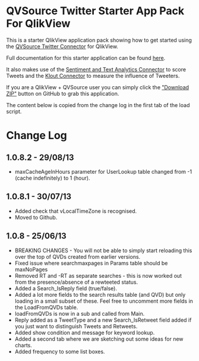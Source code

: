 QVSource Twitter Starter App Pack For QlikView
==============================================
This is a starter QlikView application pack showing how to get started using the [QVSource Twitter Connector](http://wiki.qvsource.com/Twitter-Connector-For-QlikView.ashx) for QlikView.

Full documentation for this starter application can be found [here](http://wiki.qvsource.com/Twitter-Tracker-Demo-Application-For-QlikView.ashx).

It also makes use of the [Sentiment and Text Analytics Connector](http://wiki.qvsource.com/Sentiment-Analysis-And-Text-Analytics-Connector-For-QlikView.ashx) to score Tweets and the [Klout Connector](http://wiki.qvsource.com/Klout-Connector-for-QlikView-%28v2%29.ashx) to measure the influence of Tweeters.

If you are a QlikView + QVSource user you can simply click the ["Download ZIP"](https://github.com/QVSource/QVSource-Twitter-Starter-App-For-QlikView/archive/master.zip) button on GitHub to grab this application.

The content below is copied from the change log in the first tab of the load script.

Change Log
==========
1.0.8.2 - 29/08/13
------------------
* maxCacheAgeInHours parameter for UserLookup table changed from -1 (cache indefinitely) to 1 (hour).

1.0.8.1 - 30/07/13
------------------
* Added check that vLocalTimeZone is recognised.
* Moved to Github.

1.0.8 - 25/06/13
----------------
* BREAKING CHANGES - You will not be able to simply start reloading this over the top of QVDs created from earlier versions.
* Fixed issue where searchmaxpages in Params table should be maxNoPages
* Removed RT and -RT as separate searches - this is now worked out from the presence/absence of a rewteeted status.
* Added a Search_IsReply field (true/false).
* Added a lot more fields to the search results table (and QVD) but only loading in a small subset of these. Feel free to uncomment more fields in the LoadFromQVDs table.
* loadFromQVDs is now in a sub and called from Main.
* Reply added as a TweetType and a new Search_IsRetweet field added if you just want to distinguish Tweets and Retweets.
* Added show condition and message for keyword lookup.
* Added a second tab where we are sketching out some ideas for new charts.
* Added frequency to some list boxes.


